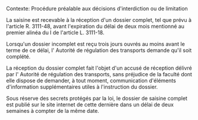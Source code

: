 Contexte: Procédure préalable aux décisions d'interdiction ou de limitation

La saisine est recevable à la réception d'un dossier complet, tel que prévu à l'article R. 3111-48, avant l'expiration du délai de deux mois mentionné au premier alinéa du I de l'article L. 3111-18.

Lorsqu'un dossier incomplet est reçu trois jours ouvrés au moins avant le terme de ce délai, l' Autorité de régulation des transports demande qu'il soit complété.

La réception du dossier complet fait l'objet d'un accusé de réception délivré par l' Autorité de régulation des transports, sans préjudice de la faculté dont elle dispose de demander, à tout moment, communication d'éléments d'information supplémentaires utiles à l'instruction du dossier.

Sous réserve des secrets protégés par la loi, le dossier de saisine complet est publié sur le site internet de cette dernière dans un délai de deux semaines à compter de la même date.